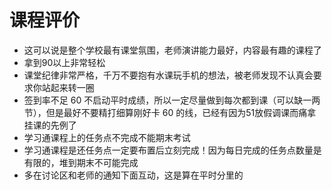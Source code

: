 # 课程评价

- 这可以说是整个学校最有课堂氛围，老师演讲能力最好，内容最有趣的课程了
- 拿到90以上非常轻松
- 课堂纪律非常严格，千万不要抱有水课玩手机的想法，被老师发现不认真会要求你站起来转一圈
- 签到率不足 $60%$ 不启动平时成绩，所以一定尽量做到每次都到课（可以缺一两节），但是最好不要精打细算刚好卡 $60%$ 的线，已经有因为51放假调课而痛拿挂课的先例了
- 学习通课程上的任务点不完成不能期末考试
- 学习通课程是还任务点一定要布置后立刻完成！因为每日完成的任务点数量是有限的，堆到期末不可能完成
- 多在讨论区和老师的通知下面互动，这是算在平时分里的

